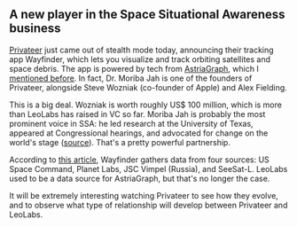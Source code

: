 ## A new player in the Space Situational Awareness business

[Privateer](https://www.privateer.com/) just came out of stealth mode today,
announcing their tracking app Wayfinder, which lets you visualize and track
orbiting satellites and space debris. The app is powered by tech from
[AstriaGraph](http://astria.tacc.utexas.edu/AstriaGraph/), which I
[mentioned before](/2022/01/03/satellite-tracking.html#astriagraph).
In fact, Dr. Moriba Jah is one of the founders of Privateer, alongside Steve
Wozniak (co-founder of Apple) and Alex Fielding.

This is a big deal. Wozniak is worth roughly US$ 100 million, which is more than
LeoLabs has raised in VC so far. Moriba Jah is probably the most prominent voice
in SSA: he led research at the University of Texas, appeared at Congressional hearings,
and advocated for change on the world's stage ([source](https://www.cnn.com/2022/03/01/tech/space-junk-steve-wozniak-privateer-scn/index.html)).
That's a pretty powerful partnership.

According to [this article](https://spaceexplored.com/2022/03/01/apple-co-founder-steve-wozniaks-privateer-comes-out-of-stealth-mode-with-satellite-tracker-wayfinder/),
Wayfinder gathers data from four sources: US Space Command, Planet Labs,
JSC Vimpel (Russia), and SeeSat-L. LeoLabs used to be a data source for AstriaGraph,
but that's no longer the case.

It will be extremely interesting watching Privateer to see how they evolve, and
to observe what type of relationship will develop between Privateer and LeoLabs.
